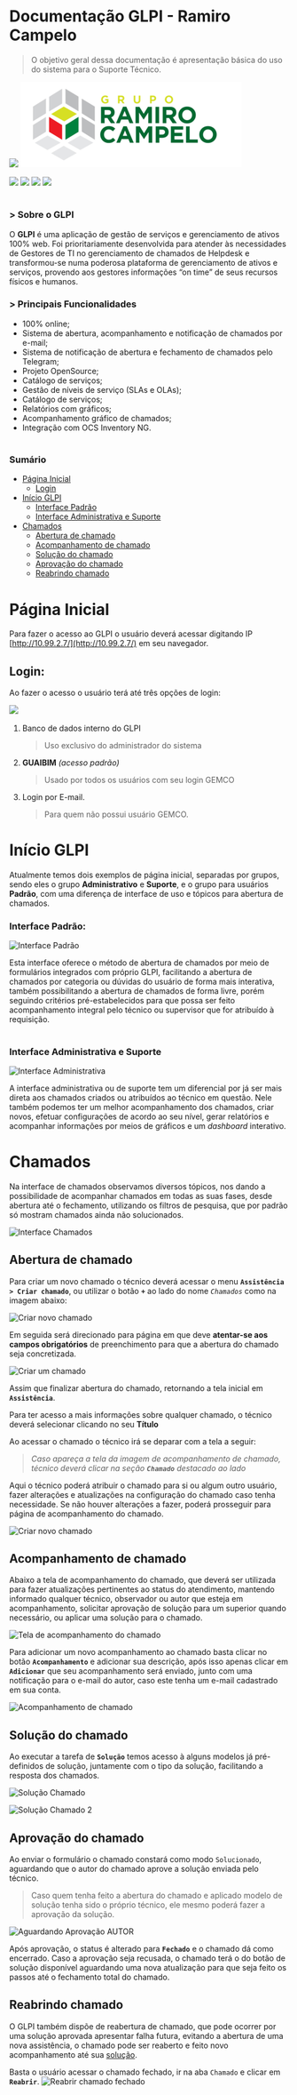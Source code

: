 # Documentação GLPI - Ramiro Campelo

> O objetivo geral dessa documentação é apresentação básica do uso do sistema para o Suporte Técnico.


![](https://glpi-project.org/wp-content/uploads/2017/03/logo-glpi-bleu-1.png)    ![](https://raw.githubusercontent.com/adrielgama/colegio-3-milenio/master/gruporc/gruporc_logo_400.png)


![](https://img.shields.io/badge/project-OpenSource-blue) ![](https://img.shields.io/badge/glpi_version-9.5.3-ffea00)  ![](https://img.shields.io/badge/config-ProjetosDTI-sucess) ![](https://img.shields.io/badge/doc_version-1.0-orange)

#
### > Sobre o GLPI
O **GLPI** é uma aplicação de gestão de serviços e gerenciamento de ativos 100% web. Foi prioritariamente desenvolvida para atender às necessidades de Gestores de TI no gerenciamento de chamados de Helpdesk e transformou-se numa poderosa plataforma de gerenciamento de ativos e serviços, provendo aos gestores informações “on time” de seus recursos físicos e humanos.

### > Principais Funcionalidades
- 100% online;
- Sistema de abertura, acompanhamento e notificação de chamados por e-mail;
- Sistema de notificação de abertura e fechamento de chamados pelo Telegram;
- Projeto OpenSource;
- Catálogo de serviços;
- Gestão de níveis de serviço (SLAs e OLAs);
- Catálogo de serviços;
- Relatórios com gráficos;
- Acompanhamento gráfico de chamados;
- Integração com OCS Inventory NG.
#

### Sumário
<!-- toc -->
* [Página Inicial](#página-inicial)
	* [Login](#login)
* [Início GLPI](#início-gpli)
 	* [Interface Padrão](#interface-padrão)
	* [Interface Administrativa e Suporte](#interface-administrativa-e-suporte)
* [Chamados](#chamados)
	* [Abertura de chamado](#abertura-de-chamado)
	* [Acompanhamento de chamado](#acompanhamento-de-chamado)
	* [Solução do chamado](#solução-do-chamado)
	* [Aprovação do chamado](#aprovação-do-chamado)
	* [Reabrindo chamado](#reabrindo-chamado)

<!-- toc stop -->

# Página Inicial 
Para fazer o acesso ao GLPI o usuário deverá acessar digitando IP [http://10.99.2.7/](http://10.99.2.7/) em seu navegador.

## Login:
Ao fazer o acesso o usuário terá até três opções de login:

![](https://i.ibb.co/SNJ0h70/01Login.png)

 1. Banco de dados interno do GLPI
	> Uso exclusivo do administrador do sistema
 2.  **GUAIBIM** *(acesso padrão)*
	 > Usado por todos os usuários com seu login GEMCO
 4. Login por E-mail.
	 > Para quem não possui usuário GEMCO.

# Início GLPI
Atualmente temos dois exemplos de página inicial, separadas por grupos, sendo eles o grupo **Administrativo** e **Suporte**, e o grupo para usuários **Padrão**, com uma diferença de interface de uso e tópicos para abertura de chamados.

### Interface Padrão:
![Interface Padrão](https://i.ibb.co/qBxLpmF/02Home1.png)

Esta interface oferece o método de abertura de chamados por meio de formulários integrados com próprio GLPI, facilitando a abertura de chamados por categoria ou dúvidas do usuário de forma mais interativa, também possibilitando a abertura de chamados de forma livre, porém seguindo critérios pré-estabelecidos para que possa ser feito acompanhamento integral pelo técnico ou supervisor que for atribuído à requisição. 
#
### Interface Administrativa e Suporte
![Interface Administrativa](https://i.ibb.co/pPntZ9S/03HomeN1.png)

A interface administrativa ou de suporte tem um diferencial por já ser mais direta aos chamados criados ou atribuídos ao técnico em questão. Nele também podemos ter um melhor acompanhamento dos chamados, criar novos, efetuar configurações de acordo ao seu nível, gerar relatórios e acompanhar informações por meios de gráficos e um *dashboard* interativo.

# Chamados

Na interface de chamados observamos diversos tópicos, nos dando a possibilidade de acompanhar chamados em todas as suas fases, desde abertura até o fechamento, utilizando os filtros de pesquisa, que por padrão só mostram chamados ainda não solucionados.

![Interface Chamados](https://i.ibb.co/xYQJ5Sz/04-Home-Chamados.png)

## Abertura de chamado
Para criar um novo chamado o técnico deverá acessar o menu **`Assistência > Criar chamado`**, ou utilizar o botão **`+`** ao lado do nome *`Chamados`* como na imagem abaixo:

![Criar novo chamado](https://i.ibb.co/Br46RTH/08-New-Ticket.png)

Em seguida será direcionado para página em que deve **atentar-se aos campos obrigatórios** de preenchimento para que a abertura do chamado seja concretizada.

![Criar um chamado](https://i.ibb.co/bWypDrN/06-Abrir-Chamado-Por-Tecnico.png)

Assim que finalizar abertura do chamado, retornando a tela inicial em **`Assistência`**.

Para ter acesso a mais informações sobre qualquer chamado, o técnico deverá selecionar clicando no seu  **Título** 

Ao acessar o chamado o técnico irá se deparar com a tela a seguir: 
> *Caso apareça a tela da imagem de acompanhamento de chamado, técnico deverá clicar na seção **`Chamado`** destacado ao lado*

Aqui o técnico poderá atribuir o chamado para si ou algum outro usuário, fazer alterações e atualizações na configuração do chamado caso tenha necessidade. Se não houver alterações a fazer, poderá prosseguir para página de acompanhamento do chamado.

![Criar novo chamado](https://i.ibb.co/rs54c07/07-Chamado.png)

## Acompanhamento de chamado
Abaixo a tela de acompanhamento do chamado, que deverá ser utilizada para fazer atualizações pertinentes ao status do atendimento, mantendo informado qualquer técnico, observador ou autor que esteja em acompanhamento, solicitar aprovação de solução para um superior quando necessário, ou aplicar uma solução para o chamado.

![Tela de acompanhamento do chamado](https://i.ibb.co/bHJFzbM/05-Novo-Chamado-Inicial.png)


Para adicionar um novo acompanhamento ao chamado basta clicar no botão **`Acompanhamento`** e adicionar sua descrição, após isso apenas clicar em **`Adicionar`** que seu acompanhamento será enviado, junto com uma notificação para o e-mail do autor, caso este tenha um e-mail cadastrado em sua conta.

![Acompanhamento de chamado](https://i.ibb.co/QNSDGWP/09-Acompanhamento.png)

## Solução do chamado

Ao executar a tarefa de **`Solução`** temos acesso à alguns modelos já pré-definidos de solução, juntamente com o tipo da solução, facilitando a resposta dos chamados.

![Solução Chamado](https://i.ibb.co/PFX3GCk/10-Modelo-Solucao.png)

![Solução Chamado 2](https://i.ibb.co/L6WCLBy/11-Solucao-Chamado.png)

## Aprovação do chamado

Ao enviar o formulário o chamado constará como modo `Solucionado`, aguardando que o autor do chamado aprove a solução enviada pelo técnico.
> Caso quem tenha feito a abertura do chamado e aplicado modelo de solução tenha sido o próprio técnico, ele mesmo poderá fazer a aprovação da solução.

![Aguardando Aprovação AUTOR](https://i.ibb.co/LvCLhGT/12-Tela-Aprovacao-Autor.png)

 Após aprovação, o status é alterado para **`Fechado`** e o chamado dá como encerrado. Caso a aprovação seja recusada, o chamado terá o do botão de solução disponível aguardando uma nova atualização para que seja feito os passos até o fechamento total do chamado.
 
## Reabrindo chamado
O GLPI também dispõe de reabertura de chamado, que pode ocorrer por uma solução aprovada apresentar falha futura, evitando a abertura de uma nova assistência, o chamado pode ser reaberto e feito novo acompanhamento até sua [solução](#solução-do-chamado).

Basta o usuário acessar o chamado fechado, ir na aba `Chamado` e clicar em **`Reabrir`**.
![Reabrir chamado fechado](https://i.ibb.co/t33hNpV/13-Reabrir-Chamado.png)

## 
